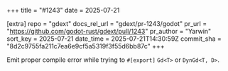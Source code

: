 +++
title = "#1243"
date = 2025-07-21

[extra]
repo = "gdext"
docs_rel_url = "gdext/pr-1243/godot"
pr_url = "https://github.com/godot-rust/gdext/pull/1243"
pr_author = "Yarwin"
sort_key = 2025-07-21
date_time = 2025-07-21T14:30:59Z
commit_sha = "8d2c9755fa211c7ea6e9cf5a5319f3f55d6bb87c"
+++

Emit proper compile error while trying to `#[export]` `Gd<T>` or `DynGd<T, D>`.
